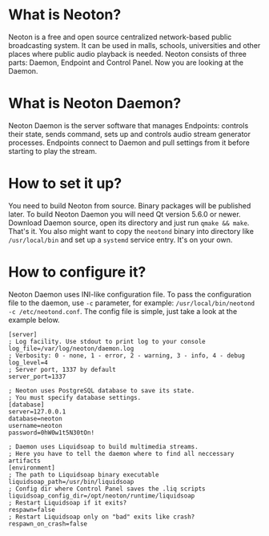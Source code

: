 # What is Neoton?
Neoton is a free and open source centralized network-based public broadcasting system. It can be used in malls, schools, universities and other places where public audio playback is needed. Neoton consists of three parts: Daemon, Endpoint and Control Panel. Now you are looking at the Daemon.

# What is Neoton Daemon?
Neoton Daemon is the server software that manages Endpoints: controls their state, sends command, sets up and controls audio stream generator processes. Endpoints connect to Daemon and pull settings from it before starting to play the stream.

# How to set it up?
You need to build Neoton from source. Binary packages will be published later. To build Neoton Daemon you will need Qt version 5.6.0 or newer. Download Daemon source, open its directory and just run `qmake && make`. That's it. You also might want to copy the `neotond` binary into directory like `/usr/local/bin` and set up a `systemd` service entry. It's on your own.

# How to configure it?
Neoton Daemon uses INI-like configuration file. To pass the configuration file to the daemon, use `-c` parameter, for example: `/usr/local/bin/neotond -c /etc/neotond.conf`. The config file is simple, just take a look at the example below.
```
[server]
; Log facility. Use stdout to print log to your console
log_file=/var/log/neoton/daemon.log
; Verbosity: 0 - none, 1 - error, 2 - warning, 3 - info, 4 - debug
log_level=4
; Server port, 1337 by default
server_port=1337

; Neoton uses PostgreSQL database to save its state. 
; You must specify database settings. 
[database]
server=127.0.0.1
database=neoton
username=neoton
password=0hW0w1t5N30tOn!

; Daemon uses Liquidsoap to build multimedia streams.
; Here you have to tell the daemon where to find all neccessary artifacts
[environment]
; The path to Liquidsoap binary executable
liquidsoap_path=/usr/bin/liquidsoap
; Config dir where Control Panel saves the .liq scripts
liquidsoap_config_dir=/opt/neoton/runtime/liquidsoap
; Restart Liquidsoap if it exits?
respawn=false
; Restart Liquidsoap only on "bad" exits like crash?
respawn_on_crash=false
```
